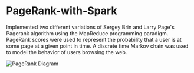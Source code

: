 # PageRank-with-Spark
Implemented two different variations of Sergey Brin and Larry Page's Pagerank algorithm using the MapReduce programming paradigm. PageRank scores were used to represent the probability that a user is at some page at a given point in time. A discrete time Markov chain was used to model the behavior of users browsing the web. 




![PageRank Diagram](http://www-inst.eecs.berkeley.edu/~cs61c/fa15/projs/05_1/wiki_pagerank_diagram.png)
